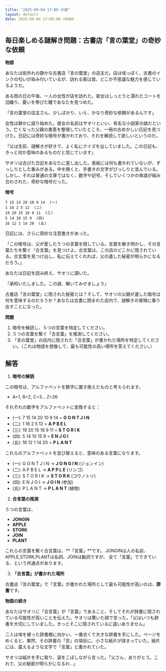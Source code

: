 ```yaml
---
title: "2025-09-04 17:09 の謎"
layout: default
date: 2025-09-04 17:09:00 +0900
---
```

## 毎日楽しめる謎解き問題：古書店「言の葉堂」の奇妙な依頼

**物語**

あなたは街外れの静かな古書店「言の葉堂」の店主だ。店は埃っぽく、古書のインクの匂いが染み付いているが、訪れる客は皆、どこか不思議な魅力を感じているようだ。

ある雨の日の午後、一人の女性が店を訪れた。彼女はしっとりと濡れたコートを羽織り、憂いを帯びた瞳であなたを見つめた。

「言の葉堂の店主さん、少しばかり、いえ、かなり奇妙な依頼があるんです」

女性は静かに語り始めた。彼女の名前はサオリといい、有名な小説家の娘だという。亡くなった父親の書斎を整理していたところ、一冊の古めかしい日記を見つけた。日記には奇妙な暗号が書かれており、それを解読して欲しいというのだ。

「父は生前、謎解きが好きで、よく私にクイズを出していました。この日記も、きっと何か意味のあるものだと信じています」

サオリは古びた日記をあなたに差し出した。表紙には何も書かれていないが、ずっしりとした重みがある。中を開くと、手書きの文字がびっしりと並んでいる。しかし、それは普通の文章ではなく、数字や記号、そしていくつかの単語が組み合わされた、奇妙な暗号だった。

**暗号**

```
7 15 14 20 10 9 14  (一)
1 16 2 5 12  (二)
19 20 15 18 9 11  (三)
5 14 10 15 9  (四)
16 12 1 14 20  (五)
```

日記には、さらに奇妙な注意書きがあった。

「この暗号は、父が愛した５つの言葉を隠している。言葉を解き明かし、その言葉たちを繋ぐ『合言葉』を見つけよ。合言葉は、この店のどこかに隠されている。合言葉を見つけ出し、私に伝えてくれれば、父の遺した秘密が明らかになるだろう。」

あなたは日記を読み終え、サオリに頷いた。

「承知いたしました。この謎、解いてみせましょう」

古書店「言の葉堂」に隠された秘密とは？そして、サオリの父親が遺した暗号は何を意味するのだろうか？あなたは古書に囲まれた店内で、謎解きの冒険に乗り出すことになった。

**問題**

1.  暗号を解読し、５つの言葉を特定してください。
2.  ５つの言葉を繋ぐ「合言葉」を推測してください。
3.  「言の葉堂」の店内に隠された「合言葉」が書かれた場所を特定してください。（これは物語を想像して、最も可能性の高い場所を答えてください。）

## 解答

1.  **暗号の解読**

この暗号は、アルファベットを数字に置き換えたものと考えられます。

*   A=1, B=2, C=3... Z=26

それぞれの数字をアルファベットに変換すると：

*   (一): 7 15 14 20 10 9 14 = **G O N T J I N**
*   (二): 1 16 2 5 12 = **A P B E L**
*   (三): 19 20 15 18 9 11 = **S T O R I K**
*   (四): 5 14 10 15 9 = **E N J O I**
*   (五): 16 12 1 14 20 = **P L A N T**

これらのアルファベットを並び替えると、意味のある言葉になります。

*   (一): G O N T J I N → **J O N G I N** (ジョンイン)
*   (二): A P B E L → **A P P L E** (リンゴ)
*   (三): S T O R I K → **S T O R K** (コウノトリ)
*   (四): E N J O I → **J O I N** (参加)
*   (五): P L A N T → **P L A N T** (植物)

2.  **合言葉の推測**

５つの言葉は、

*   **JONGIN**
*   **APPLE**
*   **STORK**
*   **JOIN**
*   **PLANT**

これらの言葉を繋ぐ合言葉は、**「言葉」**です。
JONGINは人の名前、APPLE,STORK,PLANTは名詞、JOINは動詞ですが、
全て「言葉」でできている、という共通点があります。

3.  **「合言葉」が書かれた場所**

古書店「言の葉堂」で「言葉」が書かれた場所として最も可能性が高いのは、**辞書**です。

**物語の続き**

あなたはサオリに「合言葉」が「言葉」であること、そしてそれが辞書に隠されている可能性が高いことを伝えた。サオリは驚いた顔で言った。「父はいつも辞書を大切にしていました。きっとそこに隠されているに違いありません」

二人は埃を被った辞書棚に向かい、一番古くて大きな辞書を手にした。ページをめくると、果然、その辞書の「言」の項目に、小さな紙片が挟まっていた。紙片には、震えるような文字で「言葉」と書かれていた。

サオリは紙片を手に取り、涙をこぼしながら言った。「父さん、ありがとう。これで、父の秘密が明らかになるわ…」
